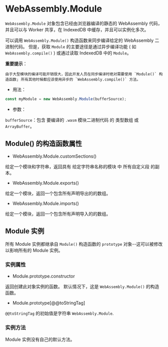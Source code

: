 # WebAssembly.Module

`WebAssembly.Module` 对象包含已经由浏览器编译的静态的 WebAssembly 代码，并且可以与 Worker 共享，在 IndexedDB 中缓存，并且可以实例化多次。

可以调用 `WebAssembly.Module()` 构造函数来同步编译给定的 WebAssembly 二进制代码。 但是，获取 `Module` 的主要途径是通过异步编译功能 ( 如 `WebAssembly.compile()` ) 或通过读取 IndexedDB 中的 `Module`。

**重要提示**：

    由于大型模块的编译可能开销很大，因此开发人员在同步编译时绝对需要使用 `Module()` 构造函数; 所有其他时候都应该使用异步的 `WebAssembly.compile()` 方法。

* 用法：

```ts
const myModule = new WebAssembly.Module(bufferSource);
```

* 参数：

`bufferSource`：包含 要编译的 `.wasm` 模块二进制代码 的 类型数组 或 `ArrayBuffer`。

## Module() 的构造函数属性

* WebAssembly.Module.customSections()

给定一个模块和字符串，返回具有 给定字符串名称的模块 中 所有自定义段 的副本。

* WebAssembly.Module.exports()

给定一个模块，返回一个包含所有声明导出的的数组。

* WebAssembly.Module.imports()

给定一个模块，返回一个包含所有声明导入的的数组。

## Module 实例

所有 Module 实例都继承自 `Module()` 构造函数的 `prototype` 对象--这可以被修改以影响所有的 Module 实例。

### 实例属性

* Module.prototype.constructor

返回创建此对象实例的函数。 默认情况下，这是 `WebAssembly.Module()` 的构造函数。

* Module.prototype[@@toStringTag]

`@@toStringTag` 的初始值是字符串 `WebAssembly.Module`.

### 实例方法

Module 实例没有自己的默认方法。